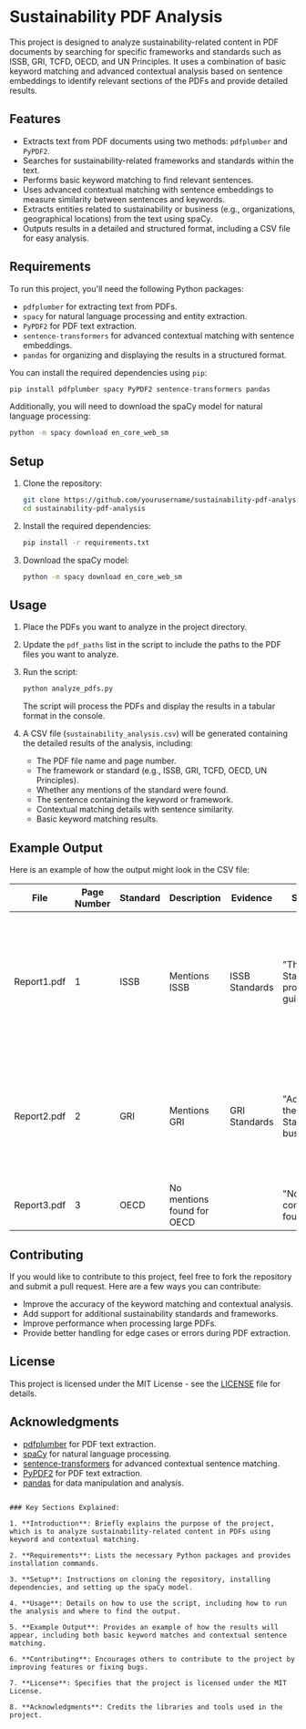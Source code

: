 
# Sustainability PDF Analysis

This project is designed to analyze sustainability-related content in PDF documents by searching for specific frameworks and standards such as ISSB, GRI, TCFD, OECD, and UN Principles. It uses a combination of basic keyword matching and advanced contextual analysis based on sentence embeddings to identify relevant sections of the PDFs and provide detailed results.

## Features

- Extracts text from PDF documents using two methods: `pdfplumber` and `PyPDF2`.
- Searches for sustainability-related frameworks and standards within the text.
- Performs basic keyword matching to find relevant sentences.
- Uses advanced contextual matching with sentence embeddings to measure similarity between sentences and keywords.
- Extracts entities related to sustainability or business (e.g., organizations, geographical locations) from the text using spaCy.
- Outputs results in a detailed and structured format, including a CSV file for easy analysis.

## Requirements

To run this project, you'll need the following Python packages:

- `pdfplumber` for extracting text from PDFs.
- `spacy` for natural language processing and entity extraction.
- `PyPDF2` for PDF text extraction.
- `sentence-transformers` for advanced contextual matching with sentence embeddings.
- `pandas` for organizing and displaying the results in a structured format.

You can install the required dependencies using `pip`:

```bash
pip install pdfplumber spacy PyPDF2 sentence-transformers pandas
```

Additionally, you will need to download the spaCy model for natural language processing:

```bash
python -m spacy download en_core_web_sm
```

## Setup

1. Clone the repository:

   ```bash
   git clone https://github.com/yourusername/sustainability-pdf-analysis.git
   cd sustainability-pdf-analysis
   ```

2. Install the required dependencies:

   ```bash
   pip install -r requirements.txt
   ```

3. Download the spaCy model:

   ```bash
   python -m spacy download en_core_web_sm
   ```

## Usage

1. Place the PDFs you want to analyze in the project directory.
   
2. Update the `pdf_paths` list in the script to include the paths to the PDF files you want to analyze.

3. Run the script:

   ```bash
   python analyze_pdfs.py
   ```

   The script will process the PDFs and display the results in a tabular format in the console.

4. A CSV file (`sustainability_analysis.csv`) will be generated containing the detailed results of the analysis, including:

   - The PDF file name and page number.
   - The framework or standard (e.g., ISSB, GRI, TCFD, OECD, UN Principles).
   - Whether any mentions of the standard were found.
   - The sentence containing the keyword or framework.
   - Contextual matching details with sentence similarity.
   - Basic keyword matching results.

## Example Output

Here is an example of how the output might look in the CSV file:

| File           | Page Number | Standard  | Description                           | Evidence              | Sentence                                           | Contextual Matches                                              | Basic Matches                           |
|----------------|-------------|-----------|---------------------------------------|-----------------------|---------------------------------------------------|----------------------------------------------------------------|----------------------------------------|
| Report1.pdf    | 1           | ISSB      | Mentions ISSB                         | ISSB Standards        | "The ISSB Standards provide guidelines..."      | {'Framework': 'ISSB', 'Sentence': 'The ISSB Standards provide...', 'Context': 'Entities: [ISSB, Finance]', 'Similarity': 0.75} | [{'Framework': 'ISSB', 'Sentence': 'The ISSB Standards provide...', 'Context': 'No additional context', 'Similarity': 'N/A'}] |
| Report2.pdf    | 2           | GRI       | Mentions GRI                          | GRI Standards         | "According to the GRI Standards, businesses..." | {'Framework': 'GRI', 'Sentence': 'According to the GRI Standards...', 'Context': 'Entities: [GRI, Stakeholders]', 'Similarity': 0.80} | [{'Framework': 'GRI', 'Sentence': 'According to the GRI Standards...', 'Context': 'No additional context', 'Similarity': 'N/A'}] |
| Report3.pdf    | 3           | OECD      | No mentions found for OECD            |                       | "No relevant content found"                    |                                                                |                                        |

## Contributing

If you would like to contribute to this project, feel free to fork the repository and submit a pull request. Here are a few ways you can contribute:

- Improve the accuracy of the keyword matching and contextual analysis.
- Add support for additional sustainability standards and frameworks.
- Improve performance when processing large PDFs.
- Provide better handling for edge cases or errors during PDF extraction.

## License

This project is licensed under the MIT License - see the [LICENSE](LICENSE) file for details.

## Acknowledgments

- [pdfplumber](https://github.com/jsvine/pdfplumber) for PDF text extraction.
- [spaCy](https://spacy.io/) for natural language processing.
- [sentence-transformers](https://www.sbert.net/) for advanced contextual sentence matching.
- [PyPDF2](https://pythonhosted.org/PyPDF2/) for PDF text extraction.
- [pandas](https://pandas.pydata.org/) for data manipulation and analysis.
```

### Key Sections Explained:

1. **Introduction**: Briefly explains the purpose of the project, which is to analyze sustainability-related content in PDFs using keyword and contextual matching.
  
2. **Requirements**: Lists the necessary Python packages and provides installation commands.

3. **Setup**: Instructions on cloning the repository, installing dependencies, and setting up the spaCy model.

4. **Usage**: Details on how to use the script, including how to run the analysis and where to find the output.

5. **Example Output**: Provides an example of how the results will appear, including both basic keyword matches and contextual sentence matching.

6. **Contributing**: Encourages others to contribute to the project by improving features or fixing bugs.

7. **License**: Specifies that the project is licensed under the MIT License.

8. **Acknowledgments**: Credits the libraries and tools used in the project. 

